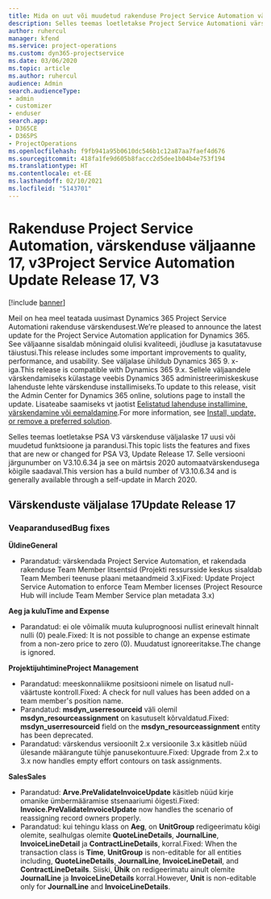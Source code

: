 ```yaml
---
title: Mida on uut või muudetud rakenduse Project Service Automation värskenduse väljaandes 17, V3
description: Selles teemas loetletakse Project Service Automationi värskenduse väljalaske 17, V3 saadaolevaid funktsioone ja parandusi.
author: ruhercul
manager: kfend
ms.service: project-operations
ms.custom: dyn365-projectservice
ms.date: 03/06/2020
ms.topic: article
ms.author: ruhercul
audience: Admin
search.audienceType:
- admin
- customizer
- enduser
search.app:
- D365CE
- D365PS
- ProjectOperations
ms.openlocfilehash: f9fb941a95b0610dc546b1c12a87aa7faef4d676
ms.sourcegitcommit: 418fa1fe9d605b8faccc2d5dee1b04b4e753f194
ms.translationtype: HT
ms.contentlocale: et-EE
ms.lasthandoff: 02/10/2021
ms.locfileid: "5143701"
---
```

# <a name="project-service-automation-update-release-17-v3"></a><span data-ttu-id="4f137-103">Rakenduse Project Service Automation, värskenduse väljaanne 17, v3</span><span class="sxs-lookup"><span data-stu-id="4f137-103">Project Service Automation Update Release 17, V3</span></span>

[!include [banner](../includes/psa-now-project-operations.md)]

<span data-ttu-id="4f137-104">Meil on hea meel teatada uusimast Dynamics 365 Project Service Automationi rakenduse värskendusest.</span><span class="sxs-lookup"><span data-stu-id="4f137-104">We’re pleased to announce the latest update for the Project Service Automation application for Dynamics 365.</span></span> <span data-ttu-id="4f137-105">See väljaanne sisaldab mõningaid olulisi kvaliteedi, jõudluse ja kasutatavuse täiustusi.</span><span class="sxs-lookup"><span data-stu-id="4f137-105">This release includes some important improvements to quality, performance, and usability.</span></span>  <span data-ttu-id="4f137-106">See väljalase ühildub Dynamics 365 9. x-iga.</span><span class="sxs-lookup"><span data-stu-id="4f137-106">This release is compatible with Dynamics 365 9.x.</span></span> <span data-ttu-id="4f137-107">Sellele väljaandele värskendamiseks külastage veebis Dynamics 365 administreerimiskeskuse lahenduste lehte värskenduse installimiseks.</span><span class="sxs-lookup"><span data-stu-id="4f137-107">To update to this release, visit the Admin Center for Dynamics 365 online, solutions page to install the update.</span></span> <span data-ttu-id="4f137-108">Lisateabe saamiseks vt jaotist [Eelistatud lahenduse installimine, värskendamine või eemaldamine](https://docs.microsoft.com/power-platform/admin/install-remove-preferred-solution).</span><span class="sxs-lookup"><span data-stu-id="4f137-108">For more information, see [Install, update, or remove a preferred solution](https://docs.microsoft.com/power-platform/admin/install-remove-preferred-solution).</span></span>

<span data-ttu-id="4f137-109">Selles teemas loetletakse PSA V3 värskenduse väljalaske 17 uusi või muudetud funktsioone ja parandusi.</span><span class="sxs-lookup"><span data-stu-id="4f137-109">This topic lists the features and fixes that are new or changed for PSA V3, Update Release 17.</span></span> <span data-ttu-id="4f137-110">Selle versiooni järgunumber on V3.10.6.34 ja see on märtsis 2020 automaatvärskendusega kõigile saadaval.</span><span class="sxs-lookup"><span data-stu-id="4f137-110">This version has a build number of V3.10.6.34 and is generally available through a self-update in March 2020.</span></span>


## <a name="update-release-17"></a><span data-ttu-id="4f137-111">Värskenduste väljalase 17</span><span class="sxs-lookup"><span data-stu-id="4f137-111">Update Release 17</span></span>

### <a name="bug-fixes"></a><span data-ttu-id="4f137-112">Veaparandused</span><span class="sxs-lookup"><span data-stu-id="4f137-112">Bug fixes</span></span>

<span data-ttu-id="4f137-113">**Üldine**</span><span class="sxs-lookup"><span data-stu-id="4f137-113">**General**</span></span>

- <span data-ttu-id="4f137-114">Parandatud: värskendada Project Service Automation, et rakendada rakenduse Team Member litsentsid (Projekti ressursside keskus sisaldab Team Memberi teenuse plaani metaandmeid 3.x)</span><span class="sxs-lookup"><span data-stu-id="4f137-114">Fixed: Update Project Service Automation to enforce Team Member licenses (Project Resource Hub will include Team Member Service plan metadata 3.x)</span></span>
 
<span data-ttu-id="4f137-115">**Aeg ja kulu**</span><span class="sxs-lookup"><span data-stu-id="4f137-115">**Time and Expense**</span></span>

- <span data-ttu-id="4f137-116">Parandatud: ei ole võimalik muuta kuluprognoosi nullist erinevalt hinnalt nulli (0) peale.</span><span class="sxs-lookup"><span data-stu-id="4f137-116">Fixed: It is not possible to change an expense estimate from a non-zero price to zero (0).</span></span> <span data-ttu-id="4f137-117">Muudatust ignoreeritakse.</span><span class="sxs-lookup"><span data-stu-id="4f137-117">The change is ignored.</span></span>

<span data-ttu-id="4f137-118">**Projektijuhtimine**</span><span class="sxs-lookup"><span data-stu-id="4f137-118">**Project Management**</span></span>

- <span data-ttu-id="4f137-119">Parandatud: meeskonnaliikme positsiooni nimele on lisatud null-väärtuste kontroll.</span><span class="sxs-lookup"><span data-stu-id="4f137-119">Fixed: A check for null values has been added on a team member's position name.</span></span>
- <span data-ttu-id="4f137-120">Parandatud: **msdyn_userresourceid** väli olemil **msdyn_resourceassignment** on kasutuselt kõrvaldatud.</span><span class="sxs-lookup"><span data-stu-id="4f137-120">Fixed: **msdyn_userresourceid** field on the **msdyn_resourceassignment** entity has been deprecated.</span></span>
- <span data-ttu-id="4f137-121">Parandatud: värskendus versioonilt 2.x versioonile 3.x käsitleb nüüd ülesande määrangute tühje panusekontuure.</span><span class="sxs-lookup"><span data-stu-id="4f137-121">Fixed: Upgrade from 2.x to 3.x now handles empty effort contours on task assignments.</span></span>

<span data-ttu-id="4f137-122">**Sales**</span><span class="sxs-lookup"><span data-stu-id="4f137-122">**Sales**</span></span>

- <span data-ttu-id="4f137-123">Parandatud: **Arve.PreValidateInvoiceUpdate** käsitleb nüüd kirje omanike ümbermääramise stsenaariumi õigesti.</span><span class="sxs-lookup"><span data-stu-id="4f137-123">Fixed: **Invoice.PreValidateInvoiceUpdate** now handles the scenario of reassigning record owners properly.</span></span>
- <span data-ttu-id="4f137-124">Parandatud: kui tehingu klass on **Aeg**, on **UnitGroup** redigeerimatu kõigi olemite, sealhulgas olemite **QuoteLineDetails**, **JournalLine**, **InvoiceLineDetail** ja **ContractLineDetails**, korral.</span><span class="sxs-lookup"><span data-stu-id="4f137-124">Fixed: When the transaction class is **Time**, **UnitGroup** is non-editable for all entities including, **QuoteLineDetails**, **JournalLine**, **InvoiceLineDetail**, and **ContractLineDetails**.</span></span> <span data-ttu-id="4f137-125">Siiski, **Ühik** on redigeerimatu ainult olemite **JournalLine** ja **InvoiceLineDetails** korral.</span><span class="sxs-lookup"><span data-stu-id="4f137-125">However, **Unit** is non-editable only for **JournalLine** and **InvoiceLineDetails**.</span></span>


